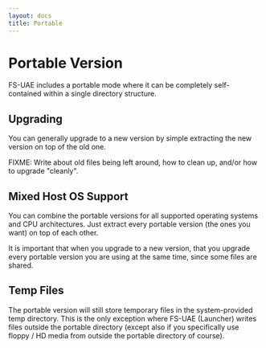 ```yaml
---
layout: docs
title: Portable
---
```


# Portable Version

FS-UAE includes a portable mode where it can be completely self-contained
within a single directory structure.

## Upgrading

You can generally upgrade to a new version by simple extracting the new
version on top of the old one.

FIXME: Write about old files being left around, how to clean up, and/or
how to upgrade "cleanly".

## Mixed Host OS Support

You can combine the portable versions for all supported operating systems
and CPU architectures. Just extract every portable version (the ones you
want) on top of each other.

It is important that when you upgrade to a new version, that you upgrade
every portable version you are using at the same time, since some files are
shared.

## Temp Files

The portable version will still store temporary files in the system-provided
temp directory. This is the only exception where FS-UAE (Launcher) writes
files outside the portable directory (except also if you specifically use
floppy / HD media from outside the portable directory of course).
